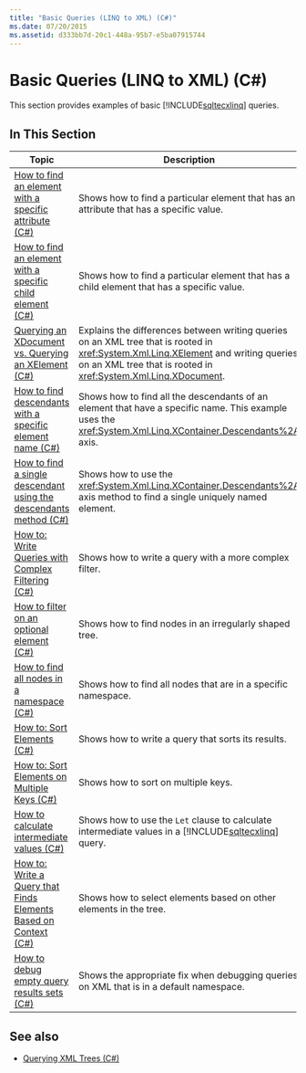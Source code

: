```yaml
---
title: "Basic Queries (LINQ to XML) (C#)"
ms.date: 07/20/2015
ms.assetid: d333bb7d-20c1-448a-95b7-e5ba07915744
---
```

# Basic Queries (LINQ to XML) (C#)
This section provides examples of basic [!INCLUDE[sqltecxlinq](~/includes/sqltecxlinq-md.md)] queries.  
  
## In This Section  
  
|Topic|Description|  
|-----------|-----------------|  
|[How to find an element with a specific attribute (C#)](./how-to-find-an-element-with-a-specific-attribute.md)|Shows how to find a particular element that has an attribute that has a specific value.|
|[How to find an element with a specific child element (C#)](./how-to-find-an-element-with-a-specific-child-element.md)|Shows how to find a particular element that has a child element that has a specific value.|
|[Querying an XDocument vs. Querying an XElement (C#)](./querying-an-xdocument-vs-querying-an-xelement.md)|Explains the differences between writing queries on an XML tree that is rooted in <xref:System.Xml.Linq.XElement> and writing queries on an XML tree that is rooted in <xref:System.Xml.Linq.XDocument>.|  
|[How to find descendants with a specific element name (C#)](./how-to-find-descendants-with-a-specific-element-name.md)|Shows how to find all the descendants of an element that have a specific name. This example uses the <xref:System.Xml.Linq.XContainer.Descendants%2A> axis.|
|[How to find a single descendant using the descendants method (C#)](./how-to-find-a-single-descendant-using-the-descendants-method.md)|Shows how to use the <xref:System.Xml.Linq.XContainer.Descendants%2A> axis method to find a single uniquely named element.|
|[How to: Write Queries with Complex Filtering (C#)](./how-to-write-queries-with-complex-filtering.md)|Shows how to write a query with a more complex filter.|  
|[How to filter on an optional element (C#)](./how-to-filter-on-an-optional-element.md)|Shows how to find nodes in an irregularly shaped tree.|
|[How to find all nodes in a namespace (C#)](./how-to-find-all-nodes-in-a-namespace.md)|Shows how to find all nodes that are in a specific namespace.|
|[How to: Sort Elements (C#)](./how-to-sort-elements.md)|Shows how to write a query that sorts its results.|  
|[How to: Sort Elements on Multiple Keys (C#)](./how-to-sort-elements-on-multiple-keys.md)|Shows how to sort on multiple keys.|  
|[How to calculate intermediate values (C#)](./how-to-calculate-intermediate-values.md)|Shows how to use the `Let` clause to calculate intermediate values in a [!INCLUDE[sqltecxlinq](~/includes/sqltecxlinq-md.md)] query.|  
|[How to: Write a Query that Finds Elements Based on Context (C#)](./how-to-write-a-query-that-finds-elements-based-on-context.md)|Shows how to select elements based on other elements in the tree.|  
|[How to debug empty query results sets (C#)](./how-to-debug-empty-query-results-sets.md)|Shows the appropriate fix when debugging queries on XML that is in a default namespace.|  
  
## See also

- [Querying XML Trees (C#)](how-to-find-an-element-with-a-specific-attribute.md)

